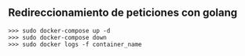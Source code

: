 ## Redireccionamiento de peticiones con golang

```
>>> sudo docker-compose up -d
>>> sudo docker-compose down
>>> sudo docker logs -f container_name
```